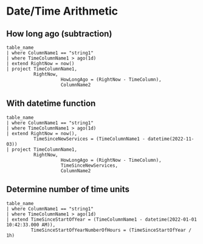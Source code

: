 # Date/Time Arithmetic

## How long ago (subtraction)

```KQL
table_name
| where ColumnName1 == "string1"
| where TimeColumnName1 > ago(1d)
| extend RightNow = now()
| project TimeColumnName1,
          RightNow,
					HowLongAgo = (RightNow - TimeColumn),
					ColumnName2
```

## With datetime function

```KQL
table_name
| where ColumnName1 == "string1"
| where TimeColumnName1 > ago(1d)
| extend RightNow = now(),
          TimeSinceNewServices = (TimeColumnName1 - datetime(2022-11-03))
| project TimeColumnName1,
          RightNow,
					HowLongAgo = (RightNow - TimeColumn),
					TimeSinceNewServices,
					ColumnName2
```

## Determine number of time units

```KQL
table_name
| where ColumnName1 == "string1"
| where TimeColumnName1 > ago(1d)
| extend TimeSinceStartOfYear = (TimeColumnName1 - datetime(2022-01-01 10:42:33.000 AM)),
         TimeSinceStartOfYearNumberOfHours = (TimeSinceStartOfYear / 1h)
```
